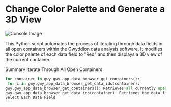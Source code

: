 # Change Color Palette and Generate a 3D View

![Console Image](console.png)

This Python script automates the process of iterating through data fields in all open containers within the Gwyddion data analysis software. It modifies the color palette of each data field to "Red" and then displays a 3D view of the current container.

Summary
Iterate Through All Open Containers
   ```python
for container in gwy.gwy_app_data_browser_get_containers():
    for i in gwy.gwy_app_data_browser_get_data_ids(container):
gwy.gwy_app_data_browser_get_containers(): Retrieves all currently open containers in the Gwyddion data browser.
gwy.gwy_app_data_browser_get_data_ids(container): Retrieves the data field IDs for each container.
Select Each Data Field
'''
